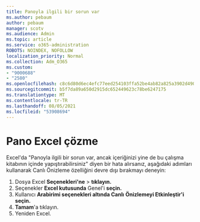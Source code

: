 ```yaml
---
title: Panoyla ilgili bir sorun var
ms.author: pebaum
author: pebaum
manager: scotv
ms.audience: Admin
ms.topic: article
ms.service: o365-administration
ROBOTS: NOINDEX, NOFOLLOW
localization_priority: Normal
ms.collection: Adm_O365
ms.custom:
- "9000688"
- "2580"
ms.openlocfilehash: c8c6d80d6ec4efc77eed254103ffa52be4ab82a825a3902d490f7059708e76e8
ms.sourcegitcommit: b5f7da89a650d2915dc652449623c78be6247175
ms.translationtype: MT
ms.contentlocale: tr-TR
ms.lasthandoff: 08/05/2021
ms.locfileid: "53908694"
---
```

# <a name="resolving-excel-clipboard-error"></a>Pano Excel çözme

Excel'da "Panoyla ilgili bir sorun var, ancak içeriğinizi yine de bu çalışma kitabının içinde yapıştırabilirsiniz" diyen bir hata alırsanız, aşağıdaki adımları kullanarak Canlı Önizleme özelliğini devre dışı bırakmayı deneyin:

1. Dosya Excel **Seçenekleri'ne**  >  **tıklayın.**
3. Seçenekler **Excel kutusunda** Genel'i **seçin.**
4. Kullanıcı **Arabirimi seçenekleri altında Canlı** **Önizlemeyi Etkinleştir'i seçin.**
5. **Tamam**'a tıklayın.
6. Yeniden Excel.
